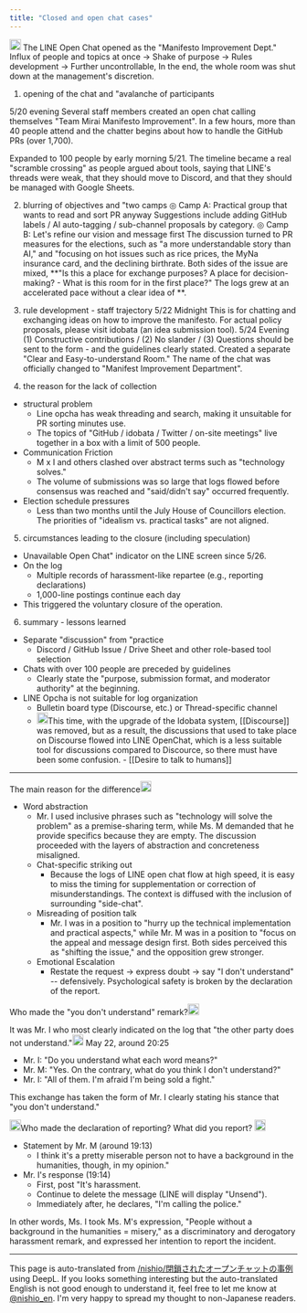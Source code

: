 ```yaml
---
title: "Closed and open chat cases"
---
```


<img src='https://scrapbox.io/api/pages/nishio-en/o3/icon' alt='o3.icon' height="19.5"/>
The LINE Open Chat opened as the "Manifesto Improvement Dept."
Influx of people and topics at once → Shake of purpose → Rules development → Further uncontrollable,
In the end, the whole room was shut down at the management's discretion.

1. opening of the chat and "avalanche of participants

5/20 evening Several staff members created an open chat calling themselves "Team Mirai Manifesto Improvement".
In a few hours, more than 40 people attend and the chatter begins about how to handle the GitHub PRs (over 1,700).

Expanded to 100 people by early morning 5/21.
The timeline became a real "scramble crossing" as people argued about tools, saying that LINE's threads were weak, that they should move to Discord, and that they should be managed with Google Sheets.


2. blurring of objectives and "two camps
◎ Camp A: Practical group that wants to read and sort PR anyway
Suggestions include adding GitHub labels / AI auto-tagging / sub-channel proposals by category.
◎ Camp B: Let's refine our vision and message first
The discussion turned to PR measures for the elections, such as "a more understandable story than AI," and "focusing on hot issues such as rice prices, the MyNa insurance card, and the declining birthrate.
Both sides of the issue are mixed, **"Is this a place for exchange purposes? A place for decision-making? - What is this room for in the first place?" The logs grew at an accelerated pace without a clear idea of **.


3. rule development - staff trajectory
5/22 Midnight
This is for chatting and exchanging ideas on how to improve the manifesto. For actual policy proposals, please visit idobata (an idea submission tool).
5/24 Evening
(1) Constructive contributions / (2) No slander / (3) Questions should be sent to the form - and the guidelines clearly stated.
Created a separate "Clear and Easy-to-understand Room." The name of the chat was officially changed to "Manifest Improvement Department".

4. the reason for the lack of collection
- structural problem
    - Line opcha has weak threading and search, making it unsuitable for PR sorting minutes use.
    - The topics of "GitHub / idobata / Twitter / on-site meetings" live together in a box with a limit of 500 people.
- Communication Friction
    - M x I and others clashed over abstract terms such as "technology solves."
    - The volume of submissions was so large that logs flowed before consensus was reached and "said/didn't say" occurred frequently.
- Election schedule pressures
    - Less than two months until the July House of Councillors election. The priorities of "idealism vs. practical tasks" are not aligned.

5. circumstances leading to the closure (including speculation)
- Unavailable Open Chat" indicator on the LINE screen since 5/26.
- On the log
    - Multiple records of harassment-like repartee (e.g., reporting declarations)
    - 1,000-line postings continue each day
- This triggered the voluntary closure of the operation.

6. summary - lessons learned
- Separate "discussion" from "practice
    - Discord / GitHub Issue / Drive Sheet and other role-based tool selection
- Chats with over 100 people are preceded by guidelines
    - Clearly state the "purpose, submission format, and moderator authority" at the beginning.
- LINE Opcha is not suitable for log organization
    - Bulletin board type (Discourse, etc.) or Thread-specific channel
    - <img src='https://scrapbox.io/api/pages/nishio-en/nishio/icon' alt='nishio.icon' height="19.5"/>This time, with the upgrade of the Idobata system, [[Discourse]] was removed, but as a result, the discussions that used to take place on Discourse flowed into LINE OpenChat, which is a less suitable tool for discussions compared to Discource, so there must have been some confusion.
            - [[Desire to talk to humans]]

---
The main reason for the difference<img src='https://scrapbox.io/api/pages/nishio-en/o3/icon' alt='o3.icon' height="19.5"/>
- Word abstraction
    - Mr. I used inclusive phrases such as "technology will solve the problem" as a premise-sharing term, while Ms. M demanded that he provide specifics because they are empty. The discussion proceeded with the layers of abstraction and concreteness misaligned.
    - Chat-specific striking out
        - Because the logs of LINE open chat flow at high speed, it is easy to miss the timing for supplementation or correction of misunderstandings. The context is diffused with the inclusion of surrounding "side-chat".
    - Misreading of position talk
        - Mr. I was in a position to "hurry up the technical implementation and practical aspects," while Mr. M was in a position to "focus on the appeal and message design first. Both sides perceived this as "shifting the issue," and the opposition grew stronger.
    - Emotional Escalation
        - Restate the request → express doubt → say "I don't understand" -- defensively. Psychological safety is broken by the declaration of the report.

Who made the "you don't understand" remark?<img src='https://scrapbox.io/api/pages/nishio-en/nishio/icon' alt='nishio.icon' height="19.5"/>

It was Mr. I who most clearly indicated on the log that "the other party does not understand."<img src='https://scrapbox.io/api/pages/nishio-en/o3/icon' alt='o3.icon' height="19.5"/>
May 22, around 20:25
- Mr. I: "Do you understand what each word means?"
- Mr. M: "Yes. On the contrary, what do you think I don't understand?"
- Mr. I: "All of them. I'm afraid I'm being sold a fight."

This exchange has taken the form of Mr. I clearly stating his stance that "you don't understand."

<img src='https://scrapbox.io/api/pages/nishio-en/nishio/icon' alt='nishio.icon' height="19.5"/>Who made the declaration of reporting? What did you report?
<img src='https://scrapbox.io/api/pages/nishio-en/o3/icon' alt='o3.icon' height="19.5"/>
- Statement by Mr. M (around 19:13)
    - I think it's a pretty miserable person not to have a background in the humanities, though, in my opinion."
- Mr. I's response (19:14)
    - First, post "It's harassment.
    - Continue to delete the message (LINE will display "Unsend").
    - Immediately after, he declares, "I'm calling the police."

In other words, Ms. I took Ms. M's expression, "People without a background in the humanities = misery," as a discriminatory and derogatory harassment remark, and expressed her intention to report the incident.

---
This page is auto-translated from [/nishio/閉鎖されたオープンチャットの事例](https://scrapbox.io/nishio/閉鎖されたオープンチャットの事例) using DeepL. If you looks something interesting but the auto-translated English is not good enough to understand it, feel free to let me know at [@nishio_en](https://twitter.com/nishio_en). I'm very happy to spread my thought to non-Japanese readers.